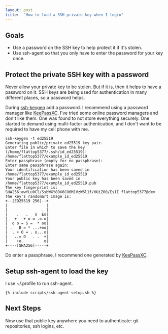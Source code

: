 ```yaml
---
layout: post
title:  "How to load a SSH private key when I login"
---
```


## Goals

  * Use a password on the SSH key to help protect it if it's stolen.
  * Use ssh-agent so that you only have to enter the password for your key once.

## Protect the private SSH key with a password

Never allow your private key to be stolen.  But if it is, then it helps
to have a password on it.  SSH keys are being used for authentication
in many different places, so a password helps.

During [ssh-keygen](https://man.openbsd.org/ssh-keygen.1) add a password.  I recommend using a password
manager like [KeePassXC](https://keepassxc.org/).  I've tried some online password managers and
don't like them.  One was found to not store everything securely.  One
started to demand using multi-factor authentication, and I don't want
to be required to have my cell phone with me.

```
ssh-keygen -t ed25519 
Generating public/private ed25519 key pair.
Enter file in which to save the key (/home/flattop5377/.ssh/id_ed25519): /home/flattop5377/example_id_ed25519
Enter passphrase (empty for no passphrase):
Enter same passphrase again:
Your identification has been saved in /home/flattop5377/example_id_ed25519
Your public key has been saved in /home/flattop5377/example_id_ed25519.pub
The key fingerprint is:
SHA256:awYLu0Cl/SsbWXY8DX6CO6M1VzW6l1f/HUiZ00/Es1I flattop5377@dev
The key's randomart image is:
+--[ED25519 256]--+
|                 |
|               . |
|    .   .   o  Eo|
|   +   + o o .=.o|
|  o o = S =  * oo|
| .   B = * ...+oo|
|  . + O = . o...o|
|   ..= O   . .  +|
|    +o.         o|
+----[SHA256]-----+
```

Do enter a passphrase, I recommend one generated by [KeePassXC](https://keepassxc.org/).

## Setup ssh-agent to load the key

I use ~/.profile to run ssh-agent.

```
{% include scripts/ssh-agent-setup.sh %}
```

## Next Steps

Now use that public key anywhere you need to authenticate: git repositories,
ssh logins, etc.
